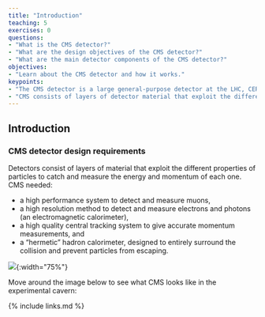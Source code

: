 ```yaml
---
title: "Introduction"
teaching: 5
exercises: 0
questions:
- "What is the CMS detector?"
- "What are the design objectives of the CMS detector?"
- "What are the main detector components of the CMS detector?"
objectives:
- "Learn about the CMS detector and how it works."
keypoints:
- "The CMS detector is a large general-purpose detector at the LHC, CERN."
- "CMS consists of layers of detector material that exploit the different properties of particles to catch and measure the energy or momentum of each one."
---
```

## Introduction

### CMS detector design requirements

Detectors consist of layers of material that exploit the different properties of particles to catch and measure the energy and momentum of each one. CMS needed:
* a high performance system to detect and measure muons,
* a high resolution method to detect and measure electrons and photons (an electromagnetic calorimeter),
* a high quality central tracking system to give accurate momentum measurements, and
* a “hermetic” hadron calorimeter, designed to entirely surround the collision and prevent particles from escaping.

![](../fig/cms_160312_02.png){:width="75%"}

Move around the image below to see what CMS looks like in the experimental cavern:

<p>
  <div id="aframe">
    <a-scene embedded>
      <a-sky src="../fig/CMS_equirectangular_2048.jpg"
	     rotation="0 -120 0">
      </a-sky>
    </a-scene>
  </div>
</p>


{% include links.md %}

